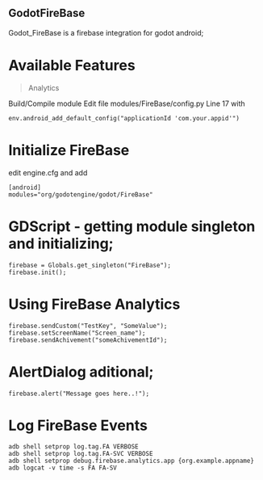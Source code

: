 ## GodotFireBase
Godot_FireBase is a firebase integration for godot android;

# Available Features
> Analytics

Build/Compile module
Edit file modules/FireBase/config.py Line 17 with
```
env.android_add_default_config("applicationId 'com.your.appid'")
```

# Initialize FireBase

edit engine.cfg and add
```
[android]
modules="org/godotengine/godot/FireBase"
```

# GDScript - getting module singleton and initializing;
```
firebase = Globals.get_singleton("FireBase");
firebase.init();
```
# Using FireBase Analytics
```
firebase.sendCustom("TestKey", "SomeValue");
firebase.setScreenName("Screen_name");
firebase.sendAchivement("someAchivementId");
```

# AlertDialog aditional;
```
firebase.alert("Message goes here..!");
```

# Log FireBase Events

```
adb shell setprop log.tag.FA VERBOSE
adb shell setprop log.tag.FA-SVC VERBOSE
adb shell setprop debug.firebase.analytics.app {org.example.appname}
adb logcat -v time -s FA FA-SV
```

